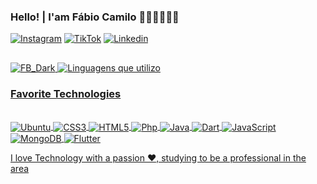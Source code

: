 ### Hello! | I'am Fábio Camilo   🖐🏼👨🏻‍💻🚀

[![Instagram](https://img.shields.io/badge/Instagram-E4405F?style=for-the-badge&logo=instagram&logoColor=white
)](https://instagram.com/fabiocamilo46)
[![TikTok](https://img.shields.io/badge/TikTok-000000?style=for-the-badge&logo=tiktok&logoColor=white
)](https://www.linkedin.com/in/fabio-camilo-308990214/)
[![Linkedin](https://img.shields.io/badge/LinkedIn-0077B5?style=for-the-badge&logo=linkedin&logoColor=white
)](https://www.linkedin.com/in/fabio-camilo-308990214/)

##
<div>
 <a href="https://github.com/DarkDev-ux"
  
  ![FB_Dark](src=https://github-readme-stats.vercel.app/api?username=DarkDev-ux&show_icons=true&theme=dracula)
![Linguagens que utilizo](https://github-readme-stats.vercel.app/api/top-langs/?username=DarkDev-ux&layout=compact&theme=dracula)
  </div>



### Favorite Technologies
<div style="display: inline_block"><br/>
 <img align="center" alt="Ubuntu"  src="https://img.shields.io/badge/Ubuntu-E95420?style=for-the-badge&logo=ubuntu&logoColor=white"/>
 <img align="center" alt="CSS3"  src="https://img.shields.io/badge/CSS3-1572B6?style=for-the-badge&logo=css3&logoColor=white"/>
 <img align="center" alt="HTML5"  src="https://img.shields.io/badge/HTML5-E34F26?style=for-the-badge&logo=html5&logoColor=white"/>
 <img align="center" alt="Php"  src="https://img.shields.io/badge/PHP-777BB4?style=for-the-badge&logo=php&logoColor=white"/>
<img align="center" alt="Java"  src="https://img.shields.io/badge/Java-ED8B00?style=for-the-badge&logo=openjdk&logoColor=white"/>
<img align="center" alt="Dart"  src="https://img.shields.io/badge/Dart-0175C2?style=for-the-badge&logo=dart&logoColor=white"/>
<img align="center" alt="JavaScript"  src="https://img.shields.io/badge/JavaScript-323330?style=for-the-badge&logo=javascript&logoColor=F7DF1E"/>
 <img align="center" alt="MongoDB"  src="https://img.shields.io/badge/MongoDB-4EA94B?style=for-the-badge&logo=mongodb&logoColor=white"/>
<img align="center" alt="Flutter"  src="https://img.shields.io/badge/Flutter-02569B?style=for-the-badge&logo=flutter&logoColor=white"/>
 </div>


I love Technology with a passion ❤️, studying to be a professional in the area
